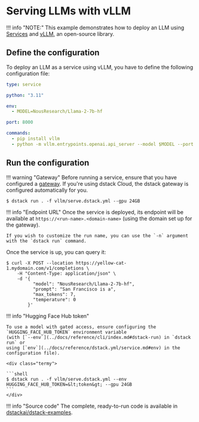 # Serving LLMs with vLLM

!!! info "NOTE:"
    This example demonstrates how to deploy an LLM
    using [Services](../docs/guides/services.md) and [vLLM](https://vllm.ai/),
    an open-source library.

## Define the configuration

To deploy an LLM as a service using vLLM, you have to define the following configuration file:

<div editor-title="vllm/serve.dstack.yml"> 

```yaml
type: service

python: "3.11"

env:
  - MODEL=NousResearch/Llama-2-7b-hf

port: 8000

commands:
  - pip install vllm
  - python -m vllm.entrypoints.openai.api_server --model $MODEL --port 8000
```

</div>

## Run the configuration

!!! warning "Gateway"
    Before running a service, ensure that you have configured a [gateway](../docs/guides/services.md#set-up-a-gateway).
    If you're using dstack Cloud, the dstack gateway is configured automatically for you.

<div class="termy">

```shell
$ dstack run . -f vllm/serve.dstack.yml --gpu 24GB
```

</div>

!!! info "Endpoint URL"
    Once the service is deployed, its endpoint will be available at 
    `https://<run-name>.<domain-name>` (using the domain set up for the gateway).

    If you wish to customize the run name, you can use the `-n` argument with the `dstack run` command.

Once the service is up, you can query it:

<div class="termy">

```shell
$ curl -X POST --location https://yellow-cat-1.mydomain.com/v1/completions \
    -H "Content-Type: application/json" \
    -d '{
          "model": "NousResearch/Llama-2-7b-hf",
          "prompt": "San Francisco is a",
          "max_tokens": 7,
          "temperature": 0
        }'
```

</div>

!!! info "Hugging Face Hub token"

    To use a model with gated access, ensure configuring the `HUGGING_FACE_HUB_TOKEN` environment variable 
    (with [`--env`](../docs/reference/cli/index.md#dstack-run) in `dstack run` or 
    using [`env`](../docs/reference/dstack.yml/service.md#env) in the configuration file).
    
    <div class="termy">
    
    ```shell
    $ dstack run . -f vllm/serve.dstack.yml --env HUGGING_FACE_HUB_TOKEN=&lt;token&gt; --gpu 24GB
    ```
    </div>

!!! info "Source code"
    The complete, ready-to-run code is available in [dstackai/dstack-examples](https://github.com/dstackai/dstack-examples).